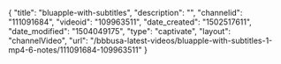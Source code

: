 {
    "title": "bluapple-with-subtitles",
    "description": "",
    "channelid": "111091684",
    "videoid": "109963511",
    "date_created": "1502517611",
    "date_modified": "1504049175",
    "type": "captivate",
    "layout": "channelVideo",
    "url": "\/bbbusa-latest-videos\/bluapple-with-subtitles-1-mp4-6-notes\/111091684-109963511"
}